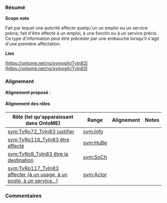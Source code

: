 ### Résumé

**Scope note**

Fait par lequel une autorité affecte quelqu'un un emploi ou un service précis; fait d'être affecté à un emploi, à une fonctin  ou à un service précis.	Ce type d'information peut être précéder par une embauche lorsqu'il s'agit d'une première affectation.

**Lien**

[https://ontome.net/ns/symogih/TyIn83](https://ontome.net/ns/symogih/TyIn83)

### Alignement

**Alignement proposé** :

#### Alignement des rôles

| Rôle (tel qu'apparaissant dans OntoME) | Range | Alignement | Notes |
| ----- | ----- | ----- | ----- |
| [sym:TyRo72_TyIn83 justifier](https://ontome.net/ns/symogih/TyRo72_TyIn83) | [sym:Info](https://ontome.net/ns/symogih/Info) |   |   |
| [sym:TyRo116_TyIn83 être affecté](https://ontome.net/ns/symogih/TyRo116_TyIn83) | [sym:HuBe](https://ontome.net/ns/symogih/HuBe) |   |   |
| [sym:TyRo9_TyIn83 être la destination](https://ontome.net/ns/symogih/TyRo9_TyIn83) | [sym:SoCh](https://ontome.net/ns/symogih/SoCh) |   |   |
| [sym:TyRo117_TyIn83 affecter (à un usage, à un poste, à un service...)](https://ontome.net/ns/symogih/TyRo117_TyIn83) | [sym:Actor](https://ontome.net/ns/symogih/Actor) |   |   |

### Commentaires